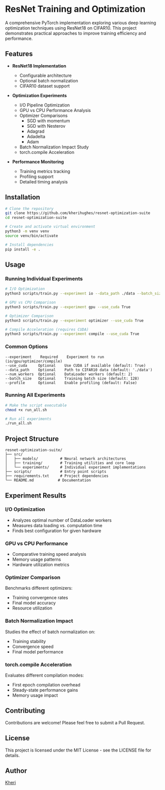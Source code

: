 # ResNet Training and Optimization

A comprehensive PyTorch implementation exploring various deep learning optimization techniques using ResNet18 on CIFAR10. This project demonstrates practical approaches to improve training efficiency and performance.

## Features

- **ResNet18 Implementation**
  - Configurable architecture
  - Optional batch normalization
  - CIFAR10 dataset support

- **Optimization Experiments**
  - I/O Pipeline Optimization
  - GPU vs CPU Performance Analysis
  - Optimizer Comparisons
    - SGD with momentum
    - SGD with Nesterov
    - Adagrad
    - Adadelta
    - Adam
  - Batch Normalization Impact Study
  - torch.compile Acceleration

- **Performance Monitoring**
  - Training metrics tracking
  - Profiling support
  - Detailed timing analysis

## Installation

```bash
# Clone the repository
git clone https://github.com/kherihughes/resnet-optimization-suite
cd resnet-optimization-suite

# Create and activate virtual environment
python3 -m venv venv
source venv/bin/activate

# Install dependencies
pip install -e .
```

## Usage

### Running Individual Experiments

```bash
# I/O Optimization
python3 scripts/train.py --experiment io --data_path ./data --batch_size 128

# GPU vs CPU Comparison
python3 scripts/train.py --experiment gpu --use_cuda True

# Optimizer Comparison
python3 scripts/train.py --experiment optimizer --use_cuda True

# Compile Acceleration (requires CUDA)
python3 scripts/train.py --experiment compile --use_cuda True
```

### Common Options
```
--experiment    Required    Experiment to run (io/gpu/optimizer/compile)
--use_cuda     Optional    Use CUDA if available (default: True)
--data_path    Optional    Path to CIFAR10 data (default: './data')
--num_workers  Optional    DataLoader workers (default: 2)
--batch_size   Optional    Training batch size (default: 128)
--profile      Optional    Enable profiling (default: False)
```

### Running All Experiments
```bash
# Make the script executable
chmod +x run_all.sh

# Run all experiments
./run_all.sh
```

## Project Structure

```
resnet-optimization-suite/
├── src/
│   ├── models/          # Neural network architectures
│   ├── training/        # Training utilities and core loop
│   └── experiments/     # Individual experiment implementations
├── scripts/             # Entry point scripts
├── requirements.txt     # Project dependencies
└── README.md           # Documentation
```

## Experiment Results

### I/O Optimization
- Analyzes optimal number of DataLoader workers
- Measures data loading vs. computation time
- Finds best configuration for given hardware

### GPU vs CPU Performance
- Comparative training speed analysis
- Memory usage patterns
- Hardware utilization metrics

### Optimizer Comparison
Benchmarks different optimizers:
- Training convergence rates
- Final model accuracy
- Resource utilization

### Batch Normalization Impact
Studies the effect of batch normalization on:
- Training stability
- Convergence speed
- Final model performance

### torch.compile Acceleration
Evaluates different compilation modes:
- First epoch compilation overhead
- Steady-state performance gains
- Memory usage impact

## Contributing

Contributions are welcome! Please feel free to submit a Pull Request.

## License

This project is licensed under the MIT License - see the LICENSE file for details.

## Author

[Kheri](https://github.com/kherihughes) 